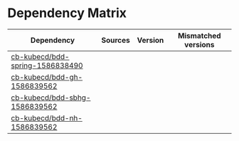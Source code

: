 # Dependency Matrix

Dependency | Sources | Version | Mismatched versions
---------- | ------- | ------- | -------------------
[cb-kubecd/bdd-spring-1586838490](https://github.com/cb-kubecd/bdd-spring-1586838490.git) |  | []() | 
[cb-kubecd/bdd-gh-1586839562](https://github.com/cb-kubecd/bdd-gh-1586839562.git) |  | []() | 
[cb-kubecd/bdd-sbhg-1586839562](https://github.com/cb-kubecd/bdd-sbhg-1586839562.git) |  | []() | 
[cb-kubecd/bdd-nh-1586839562](https://github.com/cb-kubecd/bdd-nh-1586839562.git) |  | []() | 
